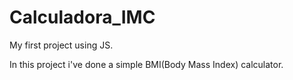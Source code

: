 # Calculadora_IMC

My first project using JS.

In this project i've done a simple BMI(Body Mass Index) calculator. 
